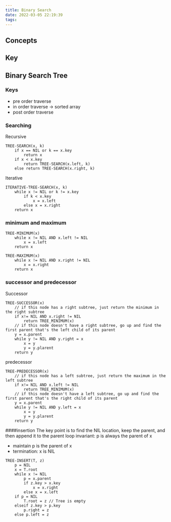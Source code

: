 ```yaml
---
title: Binary Search
date: 2022-03-05 22:19:39
tags:
---
```


## Concepts

## Key


## Binary Search Tree

### Keys
- pre order traverse 
- in order traverse -> sorted array
- post order traverse 

### Searching
Recursive
```
TREE-SEARCH(x, k)
    if x == NIL or k == x.key
        return x
    if x < x.key
        return TREE-SEARCH(x.left, k)
    else return TREE-SEARCH(x.right, k)
``` 
Iterative
```
ITERATIVE-TREE-SEARCH(x, k)
    while x != NIL or k != x.key
        if k < x.key
            x = x.left
        else x = x.right
    return x 
``` 
### minimum and maximum  
```
TREE-MINIMUM(x)
    while x != NIL AND x.left != NIL
        x = x.left
    return x 
```
```
TREE-MAXIMUM(x)
    while x != NIL AND x.right != NIL
        x = x.right
    return x 
```
 ### successor and predecessor
 
 Successor
```
TREE-SUCCESSOR(x)
    // if this node has a right subtree, just return the minimum in the right subtree
    if x!= NIL AND x.right != NIL
        return TREE_MINIMUM(x)
    // if this node doesn't have a right subtree, go up and find the first parent that's the left child of its parent 
    y = x.parent
    while y != NIL AND y.right = x
        x = y
        y = y.plarent
    return y
```
 predecessor
```
TREE-PREDECESSOR(x)
    // if this node has a left subtree, just return the maximum in the left subtree
    if x!= NIL AND x.left != NIL
        return TREE_MINIMUM(x)
    // if this node doesn't have a left subtree, go up and find the first parent that's the right child of its parent 
    y = x.parent
    while y != NIL AND y.left = x
        x = y
        y = y.plarent
    return y
```

####insertion
The key point is to find the NIL location, keep the parent, and then append it to the parent
loop invariant: p is always the parent of x
- maintain p is the parent of x 
- termination: x is NIL
```
TREE-INSERT(T, z)
    p = NIL
    x = T.root
    while x != NIL
        p = x.parent
        if z.key > x.key
            x = x.right
        else x = x.left
    if p = NIL 
        T.root = z // Tree is empty
    elseif z.key > p.key
        p.right = z
    else p.left = z
```
